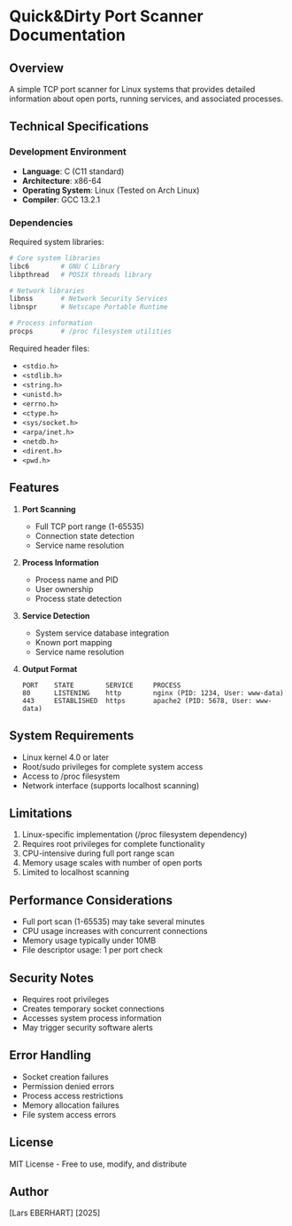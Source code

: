 # Quick&Dirty Port Scanner Documentation

## Overview
A simple TCP port scanner for Linux systems that provides detailed information about open ports, running services, and associated processes.

## Technical Specifications

### Development Environment
- **Language**: C (C11 standard)
- **Architecture**: x86-64
- **Operating System**: Linux (Tested on Arch Linux)
- **Compiler**: GCC 13.2.1

### Dependencies
Required system libraries:
```bash
# Core system libraries
libc6        # GNU C Library
libpthread   # POSIX threads library

# Network libraries
libnss       # Network Security Services
libnspr      # Netscape Portable Runtime

# Process information
procps       # /proc filesystem utilities
```

Required header files:
- `<stdio.h>`
- `<stdlib.h>`
- `<string.h>`
- `<unistd.h>`
- `<errno.h>`
- `<ctype.h>`
- `<sys/socket.h>`
- `<arpa/inet.h>`
- `<netdb.h>`
- `<dirent.h>`
- `<pwd.h>`

## Features
1. **Port Scanning**
   - Full TCP port range (1-65535)
   - Connection state detection
   - Service name resolution

2. **Process Information**
   - Process name and PID
   - User ownership
   - Process state detection

3. **Service Detection**
   - System service database integration
   - Known port mapping
   - Service name resolution

4. **Output Format**
   ```
   PORT    STATE        SERVICE     PROCESS
   80      LISTENING    http        nginx (PID: 1234, User: www-data)
   443     ESTABLISHED  https       apache2 (PID: 5678, User: www-data)
   ```

## System Requirements
- Linux kernel 4.0 or later
- Root/sudo privileges for complete system access
- Access to /proc filesystem
- Network interface (supports localhost scanning)

## Limitations
1. Linux-specific implementation (/proc filesystem dependency)
2. Requires root privileges for complete functionality
3. CPU-intensive during full port range scan
4. Memory usage scales with number of open ports
5. Limited to localhost scanning

## Performance Considerations
- Full port scan (1-65535) may take several minutes
- CPU usage increases with concurrent connections
- Memory usage typically under 10MB
- File descriptor usage: 1 per port check

## Security Notes
- Requires root privileges
- Creates temporary socket connections
- Accesses system process information
- May trigger security software alerts

## Error Handling
- Socket creation failures
- Permission denied errors
- Process access restrictions
- Memory allocation failures
- File system access errors

## License
MIT License - Free to use, modify, and distribute

## Author
[Lars EBERHART]
[2025]

